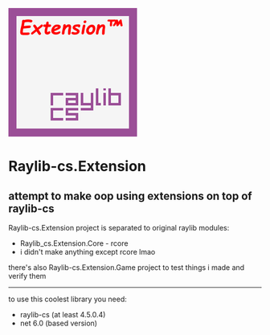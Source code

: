 ![epic library logo trust me its very epic](Assets/Logo.png)
# Raylib-cs.Extension
## attempt to make oop using extensions on top of raylib-cs

Raylib-cs.Extension project is separated to original raylib modules:
- Raylib_cs.Extension.Core - rcore
- i didn't make anything except rcore lmao

there's also Raylib-cs.Extension.Game project to test things i made and verify them

---

to use this coolest library you need:
- raylib-cs (at least 4.5.0.4)
- net 6.0 (based version)
